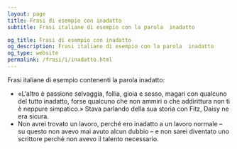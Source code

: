 ```yaml
---
layout: page
title: Frasi di esempio con inadatto 
subtitle: Frasi italiane di esempio con la parola  inadatto

og_title: Frasi di esempio con inadatto 
og_description: Frasi italiane di esempio con la parola  inadatto
og_type: website
permalink: /frasi/i/inadatto.html
---
```


Frasi italiane di esempio contenenti la parola inadatto:


- «L’altro è passione selvaggia, follia, gioia e sesso, magari con qualcuno del tutto inadatto, forse qualcuno che non ammiri o che addirittura non ti è neppure simpatico.» Stava parlando della sua storia con Fitz, Daisy ne era sicura.
- Non avrei trovato un lavoro, perché ero inadatto a un lavoro normale – su questo non avevo mai avuto alcun dubbio – e non sarei diventato uno scrittore perché non avevo il talento necessario.
